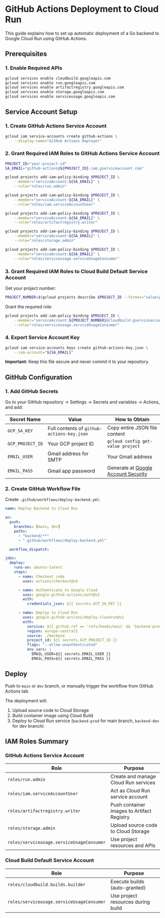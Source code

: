 # GitHub Actions Deployment to Cloud Run

This guide explains how to set up automatic deployment of a Go backend to Google Cloud Run using GitHub Actions.

## Prerequisites

### 1. Enable Required APIs

```bash
gcloud services enable cloudbuild.googleapis.com
gcloud services enable run.googleapis.com
gcloud services enable artifactregistry.googleapis.com
gcloud services enable storage.googleapis.com
gcloud services enable serviceusage.googleapis.com
```

## Service Account Setup

### 1. Create GitHub Actions Service Account

```bash
gcloud iam service-accounts create github-actions \
    --display-name="GitHub Actions Deployer"
```

### 2. Grant Required IAM Roles to GitHub Actions Service Account

```bash
PROJECT_ID="your-project-id"
SA_EMAIL="github-actions@${PROJECT_ID}.iam.gserviceaccount.com"

gcloud projects add-iam-policy-binding $PROJECT_ID \
    --member="serviceAccount:${SA_EMAIL}" \
    --role="roles/run.admin"

gcloud projects add-iam-policy-binding $PROJECT_ID \
    --member="serviceAccount:${SA_EMAIL}" \
    --role="roles/iam.serviceAccountUser"

gcloud projects add-iam-policy-binding $PROJECT_ID \
    --member="serviceAccount:${SA_EMAIL}" \
    --role="roles/artifactregistry.writer"

gcloud projects add-iam-policy-binding $PROJECT_ID \
    --member="serviceAccount:${SA_EMAIL}" \
    --role="roles/storage.admin"

gcloud projects add-iam-policy-binding $PROJECT_ID \
    --member="serviceAccount:${SA_EMAIL}" \
    --role="roles/serviceusage.serviceUsageConsumer"
```

### 3. Grant Required IAM Roles to Cloud Build Default Service Account

Get your project number:

```bash
PROJECT_NUMBER=$(gcloud projects describe $PROJECT_ID --format="value(projectNumber)")
```

Grant the required role:

```bash
gcloud projects add-iam-policy-binding $PROJECT_ID \
    --member="serviceAccount:${PROJECT_NUMBER}@cloudbuild.gserviceaccount.com" \
    --role="roles/serviceusage.serviceUsageConsumer"
```

### 4. Export Service Account Key

```bash
gcloud iam service-accounts keys create github-actions-key.json \
    --iam-account="${SA_EMAIL}"
```

**Important:** Keep this file secure and never commit it to your repository.

## GitHub Configuration

### 1. Add GitHub Secrets

Go to your GitHub repository → Settings → Secrets and variables → Actions, and add:

| Secret Name      | Value                                      | How to Obtain                                                                    |
| ---------------- | ------------------------------------------ | -------------------------------------------------------------------------------- |
| `GCP_SA_KEY`     | Full contents of `github-actions-key.json` | Copy entire JSON file content                                                    |
| `GCP_PROJECT_ID` | Your GCP project ID                        | `gcloud config get-value project`                                                |
| `EMAIL_USER`     | Gmail address for SMTP                     | Your Gmail address                                                               |
| `EMAIL_PASS`     | Gmail app password                         | Generate at [Google Account Security](https://myaccount.google.com/apppasswords) |

### 2. Create GitHub Workflow File

Create `.github/workflows/deploy-backend.yml`:

```yaml
name: Deploy Backend to Cloud Run

on:
  push:
    branches: [main, dev]
    paths:
      - "backend/**"
      - ".github/workflows/deploy-backend.yml"

  workflow_dispatch:

jobs:
  deploy:
    runs-on: ubuntu-latest
    steps:
      - name: Checkout code
        uses: actions/checkout@v4

      - name: Authenticate to Google Cloud
        uses: google-github-actions/auth@v2
        with:
          credentials_json: ${{ secrets.GCP_SA_KEY }}

      - name: Deploy to Cloud Run
        uses: google-github-actions/deploy-cloudrun@v2
        with:
          service: ${{ github.ref == 'refs/heads/main' && 'backend-prod' || 'backend-dev' }}
          region: europe-central2
          source: ./backend
          project_id: ${{ secrets.GCP_PROJECT_ID }}
          flags: "--allow-unauthenticated"
          env_vars: |
            EMAIL_USER=${{ secrets.EMAIL_USER }}
            EMAIL_PASS=${{ secrets.EMAIL_PASS }}
```

## Deploy

Push to `main` or `dev` branch, or manually trigger the workflow from GitHub Actions tab.

The deployment will:

1. Upload source code to Cloud Storage
2. Build container image using Cloud Build
3. Deploy to Cloud Run service (`backend-prod` for main branch, `backend-dev` for dev branch)

## IAM Roles Summary

### GitHub Actions Service Account

| Role                                      | Purpose                                    |
| ----------------------------------------- | ------------------------------------------ |
| `roles/run.admin`                         | Create and manage Cloud Run services       |
| `roles/iam.serviceAccountUser`            | Act as Cloud Run service account           |
| `roles/artifactregistry.writer`           | Push container images to Artifact Registry |
| `roles/storage.admin`                     | Upload source code to Cloud Storage        |
| `roles/serviceusage.serviceUsageConsumer` | Use project resources and APIs             |

### Cloud Build Default Service Account

| Role                                      | Purpose                            |
| ----------------------------------------- | ---------------------------------- |
| `roles/cloudbuild.builds.builder`         | Execute builds (auto-granted)      |
| `roles/serviceusage.serviceUsageConsumer` | Use project resources during build |
